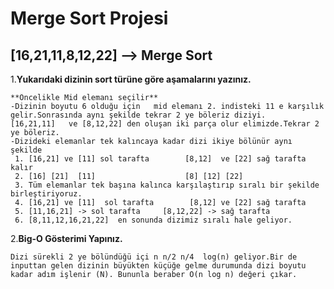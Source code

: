 # Merge Sort Projesi
## [16,21,11,8,12,22] --> Merge Sort

1.**Yukarıdaki dizinin sort türüne göre aşamalarını yazınız.**

> 
    **Öncelikle Mid elemanı seçilir**
    -Dizinin boyutu 6 olduğu için   mid elemanı 2. indisteki 11 e karşılık gelir.Sonrasında aynı şekilde tekrar 2 ye böleriz diziyi.
    [16,21,11]   ve [8,12,22] den oluşan iki parça olur elimizde.Tekrar 2 ye böleriz.
    -Dizideki elemanlar tek kalıncaya kadar dizi ikiye bölünür aynı şekilde 
     1. [16,21] ve [11] sol tarafta        [8,12]  ve [22] sağ tarafta kalır 
     2. [16] [21]  [11]                    [8] [12] [22]
     3. Tüm elemanlar tek başına kalınca karşılaştırıp sıralı bir şekilde birleştiriyoruz.
     4. [16,21] ve [11]  sol tarafta        [8,12] ve [22] sağ tarafta  
     5. [11,16,21] -> sol tarafta     [8,12,22] -> sağ tarafta
     6. [8,11,12,16,21,22]  en sonunda dizimiz sıralı hale geliyor.
        
2.**Big-O Gösterimi Yapınız.**
>
    Dizi sürekli 2 ye bölündüğü içi n n/2 n/4  log(n) geliyor.Bir de inputtan gelen dizinin büyükten küçüğe gelme durumunda dizi boyutu kadar adım işlenir (N). Bununla beraber O(n log n) değeri çıkar.



